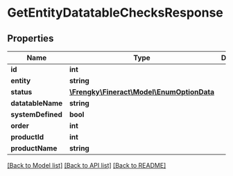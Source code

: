 # GetEntityDatatableChecksResponse

## Properties
Name | Type | Description | Notes
------------ | ------------- | ------------- | -------------
**id** | **int** |  | [optional] 
**entity** | **string** |  | [optional] 
**status** | [**\Frengky\Fineract\Model\EnumOptionData**](EnumOptionData.md) |  | [optional] 
**datatableName** | **string** |  | [optional] 
**systemDefined** | **bool** |  | [optional] 
**order** | **int** |  | [optional] 
**productId** | **int** |  | [optional] 
**productName** | **string** |  | [optional] 

[[Back to Model list]](../../README.md#documentation-for-models) [[Back to API list]](../../README.md#documentation-for-api-endpoints) [[Back to README]](../../README.md)

